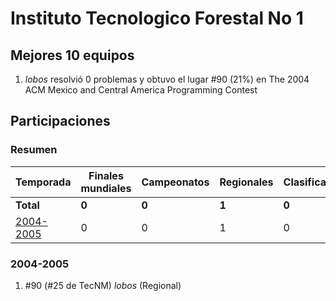 ---
---

# Instituto Tecnologico Forestal No 1

## Mejores 10 equipos

1. _lobos_ resolvió 0 problemas y obtuvo el lugar #90 (21%) en The 2004 ACM Mexico and Central America Programming Contest

## Participaciones

### Resumen

| Temporada | Finales mundiales | Campeonatos | Regionales | Clasificatorios | Equipos |
| --- | --- | --- | --- | --- | --- |
| **Total** | **0** | **0** | **1** | **0** | **1** |
| [2004-2005](#2004-2005) | 0 | 0 | 1 | 0 | 1 |

### 2004-2005

1. #90 (#25 de TecNM) _lobos_ (Regional)



